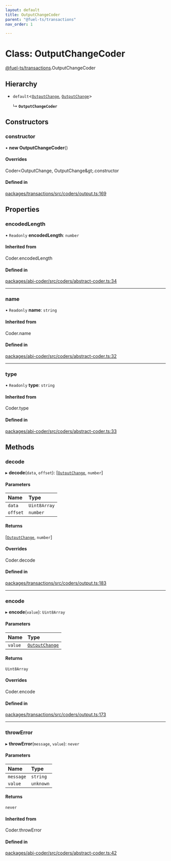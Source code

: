 ```yaml
---
layout: default
title: OutputChangeCoder
parent: "@fuel-ts/transactions"
nav_order: 1

---
```


# Class: OutputChangeCoder

[@fuel-ts/transactions](../index.md).OutputChangeCoder

## Hierarchy

- `default`<[`OutputChange`](../index.md#outputchange), [`OutputChange`](../index.md#outputchange)\>

  ↳ **`OutputChangeCoder`**

## Constructors

### constructor

• **new OutputChangeCoder**()

#### Overrides

Coder&lt;OutputChange, OutputChange\&gt;.constructor

#### Defined in

[packages/transactions/src/coders/output.ts:169](https://github.com/FuelLabs/fuels-ts/blob/master/packages/transactions/src/coders/output.ts#L169)

## Properties

### encodedLength

• `Readonly` **encodedLength**: `number`

#### Inherited from

Coder.encodedLength

#### Defined in

[packages/abi-coder/src/coders/abstract-coder.ts:34](https://github.com/FuelLabs/fuels-ts/blob/master/packages/abi-coder/src/coders/abstract-coder.ts#L34)

___

### name

• `Readonly` **name**: `string`

#### Inherited from

Coder.name

#### Defined in

[packages/abi-coder/src/coders/abstract-coder.ts:32](https://github.com/FuelLabs/fuels-ts/blob/master/packages/abi-coder/src/coders/abstract-coder.ts#L32)

___

### type

• `Readonly` **type**: `string`

#### Inherited from

Coder.type

#### Defined in

[packages/abi-coder/src/coders/abstract-coder.ts:33](https://github.com/FuelLabs/fuels-ts/blob/master/packages/abi-coder/src/coders/abstract-coder.ts#L33)

## Methods

### decode

▸ **decode**(`data`, `offset`): [[`OutputChange`](../index.md#outputchange), `number`]

#### Parameters

| Name | Type |
| :------ | :------ |
| `data` | `Uint8Array` |
| `offset` | `number` |

#### Returns

[[`OutputChange`](../index.md#outputchange), `number`]

#### Overrides

Coder.decode

#### Defined in

[packages/transactions/src/coders/output.ts:183](https://github.com/FuelLabs/fuels-ts/blob/master/packages/transactions/src/coders/output.ts#L183)

___

### encode

▸ **encode**(`value`): `Uint8Array`

#### Parameters

| Name | Type |
| :------ | :------ |
| `value` | [`OutputChange`](../index.md#outputchange) |

#### Returns

`Uint8Array`

#### Overrides

Coder.encode

#### Defined in

[packages/transactions/src/coders/output.ts:173](https://github.com/FuelLabs/fuels-ts/blob/master/packages/transactions/src/coders/output.ts#L173)

___

### throwError

▸ **throwError**(`message`, `value`): `never`

#### Parameters

| Name | Type |
| :------ | :------ |
| `message` | `string` |
| `value` | `unknown` |

#### Returns

`never`

#### Inherited from

Coder.throwError

#### Defined in

[packages/abi-coder/src/coders/abstract-coder.ts:42](https://github.com/FuelLabs/fuels-ts/blob/master/packages/abi-coder/src/coders/abstract-coder.ts#L42)
